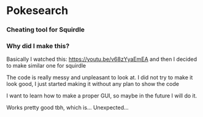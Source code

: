 # Pokesearch
### Cheating tool for Squirdle

### Why did I make this? 
Basically I watched this: https://youtu.be/v68zYyaEmEA and then I decided to make similar one for squirdle

The code is really messy and unpleasant to look at. I did not try to make it look good, I just started making it without any plan to show the code

I want to learn how to make a proper GUI, so maybe in the future I will do it.

Works pretty good tbh, which is... Unexpected...
